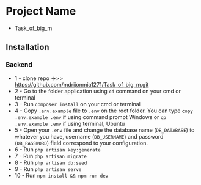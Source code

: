 # Project Name
* Task_of_big_m

## Installation
### Backend
* 1 - clone repo ->>> https://github.com/mdrijonmia1271/Task_of_big_m.git
* 2 - Go to the folder application using `cd` command on your cmd or terminal
* 3 - Run `composer install` on your cmd or terminal
* 4 - Copy `.env.example` file to `.env` on the root folder. You can type `copy .env.example .env` if using command prompt Windows or `cp     
      .env.example .env` if using terminal, Ubuntu
* 5 - Open your `.env` file and change the database name (`DB_DATABASE`) to whatever you have, username (`DB_USERNAME`) and password 
      (`DB_PASSWORD`) field correspond to your configuration.
* 6 - Run `php artisan key:generate`
* 7 - Run `php artisan migrate`
* 8 - Run `php artisan db:seed`
* 9 - Run `php artisan serve`
* 10 - Run `npm install && npm run dev`

